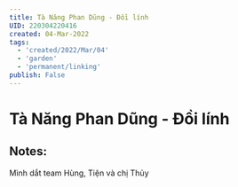 ```yaml
---
title: Tà Năng Phan Dũng - Đồi lính
UID: 220304220416
created: 04-Mar-2022
tags:
  - 'created/2022/Mar/04'
  - 'garden'
  - 'permanent/linking'
publish: False
---
```

# Tà Năng Phan Dũng - Đồi lính

## Notes:
Mình dắt team Hùng, Tiện và chị Thủy
